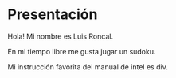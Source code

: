 # Presentación
Hola! Mi nombre es Luis Roncal.

En mi tiempo libre me gusta jugar un sudoku.

Mi instrucción favorita del manual de intel es div.

